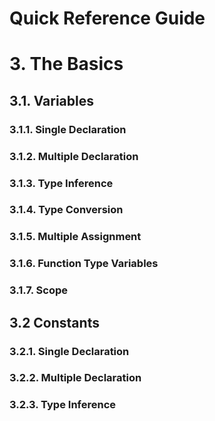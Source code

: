 Quick Reference Guide
=====================

# 3. The Basics

## 3.1. Variables

### 3.1.1. Single Declaration

### 3.1.2. Multiple Declaration

### 3.1.3. Type Inference

### 3.1.4. Type Conversion

### 3.1.5. Multiple Assignment

### 3.1.6. Function Type Variables

### 3.1.7. Scope

## 3.2 Constants

### 3.2.1. Single Declaration

### 3.2.2. Multiple Declaration
 
### 3.2.3. Type Inference
 